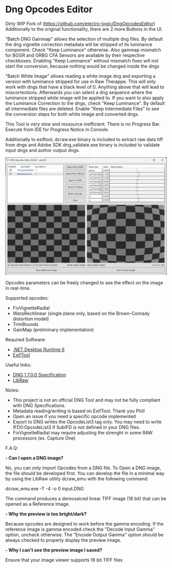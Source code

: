 # Dng Opcodes Editor

Dirty WIP Fork of (https://github.com/electro-logic/DngOpcodesEditor)
Additionally to the original functionality, there are 2 more Buttons in the UI.

"Batch DNG Gainmap" allows the selection of multiple dng files. By default the dng vignette correction metadata will be stripped of its luminance component. Check "Keep Luminance" otherwise. Also gainmap mismatch for BGGR and GRBG CFA Sensors are available by their respective checkboxes. Enabling "Keep Luminance" without mismatch fixes will not start the conversion, because nothing would be changed inside the dngs

"Batch White Image" allows reading a white image dng and exporting a version with luminance stripped for use in Raw Therappe. This will only work with dngs that have a black level of 0. Anything above that will lead to miscorrections. Afterwards you can select a dng sequence where the luminance stripped white image will be applied to. If you want to also apply the Luminance Correction to the dngs, check "Keep Luminance". By default all intermediate files are deleted. Enable "Keep Intermediate Files" to see the conversion steps for both white image and converted dngs.

This Tool is very slow and ressource inefficient. There is no Progress Bar. Execute from IDE for Progress Notice in Console. 

Additionally to exiftool, dcraw.exe binary is included to extract raw data tiff from dngs and Adobe SDK dng_validate.exe binary is included to validate input dngs and author output dngs.

![alt text](docs/screenshoot.png)

Opcodes parameters can be freely changed to see the effect on the image in real-time.

Supported opcodes:

- FixVignetteRadial
- WarpRectilinear (single plane only, based on the Brown-Conrady distortion model)
- TrimBounds
- GainMap (preliminary implementation)

Required Software:

- [.NET Desktop Runtime 6](https://dotnet.microsoft.com/en-us/download/dotnet/6.0)
- [ExifTool](https://exiftool.org)

Useful links:

- [DNG 1.7.0.0 Specification](https://helpx.adobe.com/camera-raw/digital-negative.html)
- [LibRaw](https://www.libraw.org)

Notes:

- This project is not an official DNG Tool and may not be fully compliant with DNG Specifications.
- Metadata reading/writing is based on ExifTool. Thank you Phil!
- Open an issue if you need a specific opcode implemented
- Export to DNG writes the OpcodeList3 tag only. You may need to write IFD0:OpcodeList3 if SubIFD is not defined in your DNG files.
- FixVignetteRadial may require adjusting the strenght in some RAW processors (ex. Capture One)

F.A.Q:

**- Can I open a DNG image?**

No, you can only import Opcodes from a DNG file. To Open a DNG image, the file should be developed first.
You can develop the file in a minimal way by using the LibRaw utility dcraw_emu with the following command:

dcraw_emu.exe -T -4 -o 0 input.DNG

The command produces a demosaiced linear TIFF image (16 bit) that can be opened as a Reference Image.

**- Why the preview is too bright/dark?**

Because opcodes are designed to work before the gamma encoding.
If the reference image is gamma encoded check the "Decode Input Gamma" option, uncheck otherwise.
The "Encode Output Gamma" option should be always checked to properly display the preview image.

**- Why I can't see the preview image I saved?**

Ensure that your image viewer supports 16 bit TIFF files
